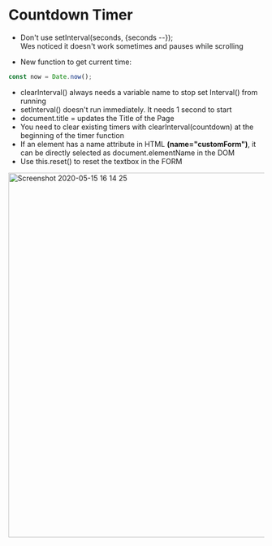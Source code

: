 <h1>Countdown Timer</h1>

* Don't use setInterval(seconds, {seconds --});<br />
Wes noticed it doesn't work sometimes and pauses while scrolling

* New function to get current time:

```javascript
const now = Date.now();
```
* clearInterval() always needs a variable name to stop set Interval() from running
* setInterval() doesn't run immediately. It needs 1 second to start
* document.title =  updates the Title of the Page
* You need to clear existing timers with clearInterval(countdown) at the beginning of the timer function
* If an element has a name attribute in HTML <b>(name="customForm")</b>, it can be directly selected as document.elementName in the DOM
* Use this.reset() to reset the textbox in the FORM

<img width="718" alt="Screenshot 2020-05-15 16 14 25" src="https://user-images.githubusercontent.com/3833560/82092433-4942e300-96c7-11ea-987c-ae54fca298e8.png">

